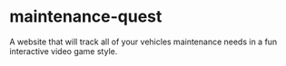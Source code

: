 # maintenance-quest
A website that will track all of your vehicles maintenance needs in a fun interactive video game style.
